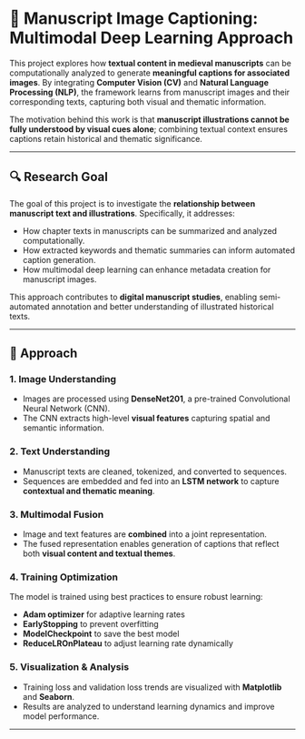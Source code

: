 # 📜 Manuscript Image Captioning: Multimodal Deep Learning Approach

This project explores how **textual content in medieval manuscripts** can be computationally analyzed to generate **meaningful captions for associated images**. By integrating **Computer Vision (CV)** and **Natural Language Processing (NLP)**, the framework learns from manuscript images and their corresponding texts, capturing both visual and thematic information.

The motivation behind this work is that **manuscript illustrations cannot be fully understood by visual cues alone**; combining textual context ensures captions retain historical and thematic significance.

---

## 🔍 Research Goal

The goal of this project is to investigate the **relationship between manuscript text and illustrations**. Specifically, it addresses:

- How chapter texts in manuscripts can be summarized and analyzed computationally.  
- How extracted keywords and thematic summaries can inform automated caption generation.  
- How multimodal deep learning can enhance metadata creation for manuscript images.  

This approach contributes to **digital manuscript studies**, enabling semi-automated annotation and better understanding of illustrated historical texts.

---

## 🧠 Approach

### 1. Image Understanding
- Images are processed using **DenseNet201**, a pre-trained Convolutional Neural Network (CNN).  
- The CNN extracts high-level **visual features** capturing spatial and semantic information.

### 2. Text Understanding
- Manuscript texts are cleaned, tokenized, and converted to sequences.  
- Sequences are embedded and fed into an **LSTM network** to capture **contextual and thematic meaning**.

### 3. Multimodal Fusion
- Image and text features are **combined** into a joint representation.  
- The fused representation enables generation of captions that reflect both **visual content and textual themes**.

### 4. Training Optimization
The model is trained using best practices to ensure robust learning:  
- **Adam optimizer** for adaptive learning rates  
- **EarlyStopping** to prevent overfitting  
- **ModelCheckpoint** to save the best model  
- **ReduceLROnPlateau** to adjust learning rate dynamically  

### 5. Visualization & Analysis
- Training loss and validation loss trends are visualized with **Matplotlib** and **Seaborn**.  
- Results are analyzed to understand learning dynamics and improve model performance.

---




